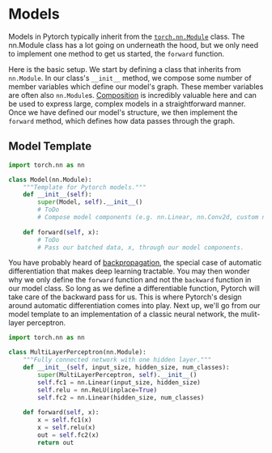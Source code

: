 # Models

Models in Pytorch typically inherit from the 
[`torch.nn.Module`](https://pytorch.org/docs/stable/nn.html#module) class. The 
nn.Module class has a lot going on underneath the hood, but we only need to 
implement one method to get us started, the `forward` function.

Here is the basic setup. We start by defining a class that inherits from `nn.Module`.
In our class's `__init__` method, we compose some number of member variables which
define our model's graph. These member variables are often also `nn.Module`s.
[Composition](https://en.wikipedia.org/wiki/Object_composition) is incredibly valuable 
here and can be used to express large, complex models in a straightforward manner. Once
we have defined our model's structure, we then implement the `forward` method, which 
defines how data passes through the graph. 

## Model Template

```python
import torch.nn as nn

class Model(nn.Module):
    """Template for Pytorch models."""
    def __init__(self):
        super(Model, self).__init__()
        # ToDo
        # Compose model components (e.g. nn.Linear, nn.Conv2d, custom nn.Module)
    
    def forward(self, x):
        # ToDo
        # Pass our batched data, x, through our model components.
```

You have probably heard of [backpropagation](https://www.youtube.com/watch?v=Ilg3gGewQ5U), the 
special case of automatic differentiation that makes deep learning tractable. You may then wonder 
why we only define the `forward` function and not the `backward` function in our model class.
So long as we define a differentiable function, Pytorch will take care of the backward pass for us.
This is where Pytorch's design around automatic differentiation comes into play. Next up, we'll go 
from our model template to an implementation of a classic neural network, the mulit-layer perceptron.

```python
import torch.nn as nn

class MultiLayerPerceptron(nn.Module):
    """Fully connected network with one hidden layer."""
    def __init__(self, input_size, hidden_size, num_classes):
        super(MultiLayerPerceptron, self).__init__()
        self.fc1 = nn.Linear(input_size, hidden_size) 
        self.relu = nn.ReLU(inplace=True)
        self.fc2 = nn.Linear(hidden_size, num_classes)  
    
    def forward(self, x):
        x = self.fc1(x)
        x = self.relu(x)
        out = self.fc2(x)
        return out
```